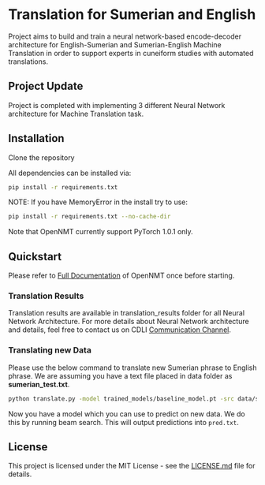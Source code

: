 # Translation for Sumerian and English
Project aims to build and train a neural network-based encode-decoder architecture for English-Sumerian and Sumerian-English Machine Translation in order to support experts in cuneiform studies with automated translations.

## Project Update
Project is completed with implementing 3 different Neural Network architecture for Machine Translation task.

## Installation
Clone the repository

All dependencies can be installed via:

```bash
pip install -r requirements.txt
```
NOTE: If you have MemoryError in the install try to use:

```bash
pip install -r requirements.txt --no-cache-dir
```

Note that OpenNMT currently support PyTorch 1.0.1 only.

## Quickstart
Please refer to [Full Documentation](http://opennmt.net/OpenNMT-py/) of OpenNMT once before starting.

### Translation Results

Translation results are available in translation_results folder for all Neural Network Architecture. For more details about Neural Network architecture and details, feel free to contact us on CDLI [Communication Channel](https://cdli-gsoc.slack.com/).


### Translating new Data

Please use the below command to translate new Sumerian phrase to English phrase. We are assuming you have a text file placed in data folder as **sumerian_test.txt**.

```bash
python translate.py -model trained_models/baseline_model.pt -src data/sumerian_test.txt -output pred_test.txt -replace_unk -verbose
```

Now you have a model which you can use to predict on new data. We do this by running beam search. This will output predictions into `pred.txt`.

## License
This project is licensed under the MIT License - see the [LICENSE.md](https://github.com/cdli-gh/Machine-Translation/blob/master/LICENSE.md) file for details.

